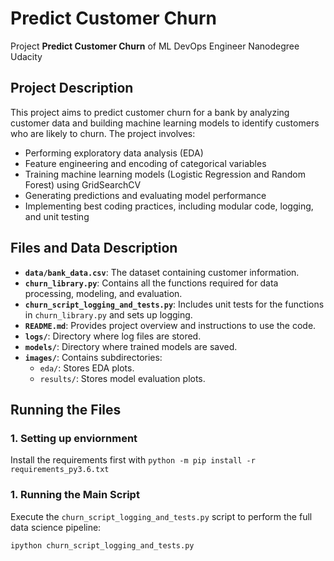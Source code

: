 # Predict Customer Churn

Project **Predict Customer Churn** of ML DevOps Engineer Nanodegree Udacity

## Project Description

This project aims to predict customer churn for a bank by analyzing customer data and building machine learning models to identify customers who are likely to churn. The project involves:

- Performing exploratory data analysis (EDA)
- Feature engineering and encoding of categorical variables
- Training machine learning models (Logistic Regression and Random Forest) using GridSearchCV
- Generating predictions and evaluating model performance
- Implementing best coding practices, including modular code, logging, and unit testing

## Files and Data Description

- **`data/bank_data.csv`**: The dataset containing customer information.
- **`churn_library.py`**: Contains all the functions required for data processing, modeling, and evaluation.
- **`churn_script_logging_and_tests.py`**: Includes unit tests for the functions in `churn_library.py` and sets up logging.
- **`README.md`**: Provides project overview and instructions to use the code.
- **`logs/`**: Directory where log files are stored.
- **`models/`**: Directory where trained models are saved.
- **`images/`**: Contains subdirectories:
  - `eda/`: Stores EDA plots.
  - `results/`: Stores model evaluation plots.

## Running the Files

### 1. Setting up enviornment

Install the requirements first with  `python -m pip install -r requirements_py3.6.txt`

### 1. Running the Main Script

Execute the `churn_script_logging_and_tests.py` script to perform the full data science pipeline:

``` ipython churn_script_logging_and_tests.py ``` 
